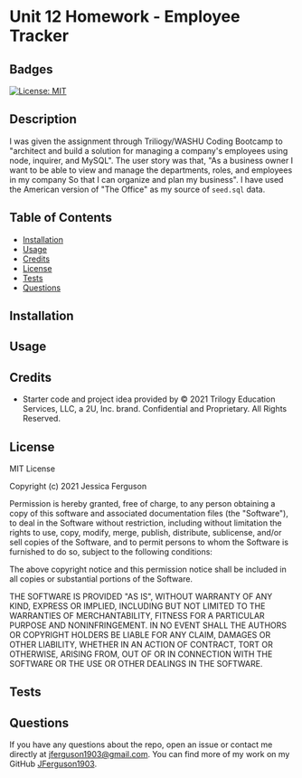 # Unit 12 Homework - Employee Tracker

## Badges

[![License: MIT](https://img.shields.io/badge/License-MIT-yellow.svg)](https://opensource.org/licenses/MIT)

## Description

I was given the assignment through Triliogy/WASHU Coding Bootcamp to "architect and build a solution for managing a company's employees using node, inquirer, and MySQL". The user story was that, "As a business owner I want to be able to view and manage the departments, roles, and employees in my company So that I can organize and plan my business".  I have used the American version of "The Office" as my source of ```seed.sql``` data.

## Table of Contents

  * [Installation](#installation)
  * [Usage](#usage)
  * [Credits](#credits)
  * [License](#license)
  * [Tests](#tests)
  * [Questions](#questions)

## Installation

<!-- Run ```npm i``` in the terminal.    -->

## Usage

<!-- Once you have ran the installation above and everything has successfully installed, run ```node app.js``` in the terminal. Answer each question when prompted.  A ```team.html``` file will be created in your ```output``` folder - this file can be opened in your default browser. 

The demo is avaliable [here](https://jferguson1903.github.io/Unit8-HW/Images/TeamSample.mp4).
 -->

## Credits

* Starter code and project idea provided by © 2021 Trilogy Education Services, LLC, a 2U, Inc. brand. Confidential and Proprietary. All Rights Reserved.
<!-- * [Paal Williams](https://github.com/paalwilliams) demonstration to Bootcamp class
* [Example](https://github.com/SBoudrias/Inquirer.js/issues/45) of using the ```when``` function in Inquirer
* [Code](http://www.penandpaperprogrammer.com/blog/2018/12/16/repeating-questions-with-inquirerjs) used for looping inquirer questions
* [Inquirer.js](https://www.npmjs.com/package/inquirer#documentation) Documentation
* [Google Fonts](https://fonts.google.com/?preview.text=Manager&preview.text_type=custom&category=Serif,Sans+Serif&sidebar.open=true&selection.family=Fredericka+the+Great|Lobster|Lustria|Shadows+Into+Light) for updated fonts
* [Bootstrap](https://getbootstrap.com/docs/4.3/getting-started/introduction/)
 -->

## License

MIT License

Copyright (c) 2021 Jessica Ferguson

Permission is hereby granted, free of charge, to any person obtaining a copy
of this software and associated documentation files (the "Software"), to deal
in the Software without restriction, including without limitation the rights
to use, copy, modify, merge, publish, distribute, sublicense, and/or sell
copies of the Software, and to permit persons to whom the Software is
furnished to do so, subject to the following conditions:

The above copyright notice and this permission notice shall be included in all
copies or substantial portions of the Software.

THE SOFTWARE IS PROVIDED "AS IS", WITHOUT WARRANTY OF ANY KIND, EXPRESS OR
IMPLIED, INCLUDING BUT NOT LIMITED TO THE WARRANTIES OF MERCHANTABILITY,
FITNESS FOR A PARTICULAR PURPOSE AND NONINFRINGEMENT. IN NO EVENT SHALL THE
AUTHORS OR COPYRIGHT HOLDERS BE LIABLE FOR ANY CLAIM, DAMAGES OR OTHER
LIABILITY, WHETHER IN AN ACTION OF CONTRACT, TORT OR OTHERWISE, ARISING FROM,
OUT OF OR IN CONNECTION WITH THE SOFTWARE OR THE USE OR OTHER DEALINGS IN THE
SOFTWARE.

## Tests

<!-- Run ```npm test``` in the terminal to test the object classes.

Open ```team.html``` in the browser to validate file compilation and esthetics.  -->

## Questions

If you have any questions about the repo, open an issue or contact me directly at jferguson1903@gmail.com. You can find more of my work on my GitHub [JFerguson1903](https://github.com/JFerguson1903).